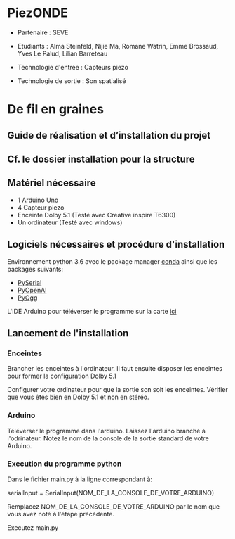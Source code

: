 # PiezONDE

- Partenaire : SEVE

- Etudiants : Alma Steinfeld, Nijie Ma, Romane Watrin, Emme Brossaud, Yves Le Palud, Lilian Barreteau

- Technologie d'entrée : Capteurs piezo

- Technologie de sortie : Son spatialisé

  

# De fil en graines

## Guide de réalisation et d’installation du projet

## Cf. le dossier installation pour la structure

## Matériel nécessaire

* 1 Arduino Uno
* 4 Capteur piezo
* Enceinte Dolby 5.1 (Testé avec Creative inspire T6300) 
* Un ordinateur (Testé avec windows)

## Logiciels nécessaires et procédure d'installation

Environnement python 3.6 avec le package manager [conda](https://conda.io/projects/conda/en/latest/) ainsi que les packages suivants:

* [PySerial](https://github.com/pyserial/pyserial)
* [PyOpenAl](https://github.com/Zuzu-Typ/PyOpenAL)
* [PyOgg](https://github.com/Zuzu-Typ/PyOgg)

L'IDE Arduino pour téléverser le programme sur la carte [ici](https://www.arduino.cc/en/Main/Software)

## Lancement de l'installation

### Enceintes

Brancher les enceintes à l'ordinateur. Il faut ensuite disposer les enceintes pour former la configuration Dolby 5.1

Configurer votre ordinateur pour que la sortie son soit les enceintes. Vérifier que vous êtes bien en Dolby 5.1 et non en stéréo.

### Arduino
Téléverser le programme dans l'arduino. Laissez l'arduino branché à l'odrinateur.
Notez le nom de la console de la sortie standard de votre Arduino.

### Execution du programme python

Dans le fichier main.py à la ligne correspondant à:


serialInput = SerialInput(NOM_DE_LA_CONSOLE_DE_VOTRE_ARDUINO)

Remplacez NOM_DE_LA_CONSOLE_DE_VOTRE_ARDUINO par le nom que vous avez noté à l'étape précédente.

Executez main.py